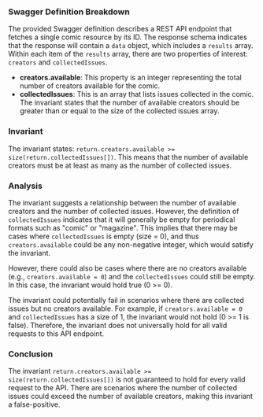 ### Swagger Definition Breakdown
The provided Swagger definition describes a REST API endpoint that fetches a single comic resource by its ID. The response schema indicates that the response will contain a `data` object, which includes a `results` array. Within each item of the `results` array, there are two properties of interest: `creators` and `collectedIssues`. 

- **creators.available**: This property is an integer representing the total number of creators available for the comic. 
- **collectedIssues**: This is an array that lists issues collected in the comic. The invariant states that the number of available creators should be greater than or equal to the size of the collected issues array.

### Invariant
The invariant states: `return.creators.available >= size(return.collectedIssues[])`. This means that the number of available creators must be at least as many as the number of collected issues.

### Analysis
The invariant suggests a relationship between the number of available creators and the number of collected issues. However, the definition of `collectedIssues` indicates that it will generally be empty for periodical formats such as "comic" or "magazine". This implies that there may be cases where `collectedIssues` is empty (size = 0), and thus `creators.available` could be any non-negative integer, which would satisfy the invariant. 

However, there could also be cases where there are no creators available (e.g., `creators.available = 0`) and the `collectedIssues` could still be empty. In this case, the invariant would hold true (0 >= 0). 

The invariant could potentially fail in scenarios where there are collected issues but no creators available. For example, if `creators.available = 0` and `collectedIssues` has a size of 1, the invariant would not hold (0 >= 1 is false). Therefore, the invariant does not universally hold for all valid requests to this API endpoint.

### Conclusion
The invariant `return.creators.available >= size(return.collectedIssues[])` is not guaranteed to hold for every valid request to the API. There are scenarios where the number of collected issues could exceed the number of available creators, making this invariant a false-positive.
